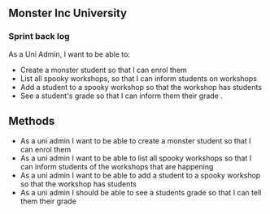## Monster Inc University

### Sprint back log
As a Uni Admin, I want to be able to:
- Create a monster student so that I can enrol them
- List all spooky workshops, so that I can inform students on workshops
- Add a student to a spooky workshop so that the workshop has students
- See a student's grade so that I can inform them their grade .


## Methods
- As a uni admin I want to be able to create a monster student so that I can enrol them
- As a uni admin I want to be able to list all spooky workshops so that I can inform students of the workshops that are happening
- As a uni admin I want to be able to add a student to a spooky workshop so that the workshop has students
- As a uni admin I should be able to see a students grade so that I can tell them their grade